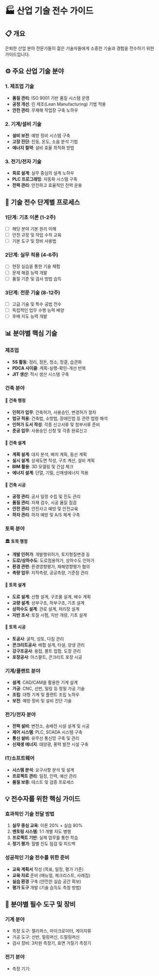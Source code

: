 # 🏭 산업 기술 전수 가이드

## 📋 개요
은퇴한 산업 분야 전문가들이 젊은 기술자들에게 소중한 기술과 경험을 전수하기 위한 가이드입니다.

## ⚙️ 주요 산업 기술 분야

### 1. 제조업 기술
- **품질 관리**: ISO 9001 기반 품질 시스템 운영
- **공정 개선**: 린 제조(Lean Manufacturing) 기법 적용
- **안전 관리**: 무재해 작업장 구축 노하우

### 2. 기계/설비 기술
- **설비 보전**: 예방 정비 시스템 구축
- **고장 진단**: 진동, 온도, 소음 분석 기법
- **에너지 절약**: 설비 효율 최적화 방법

### 3. 전기/전자 기술
- **회로 설계**: 실무 중심의 설계 노하우
- **PLC 프로그래밍**: 자동화 시스템 구축
- **전력 관리**: 안전하고 효율적인 전력 운용

## 🎯 기술 전수 단계별 프로세스

### 1단계: 기초 이론 (1-2주)
- [ ] 해당 분야 기본 원리 이해
- [ ] 안전 규정 및 작업 수칙 교육
- [ ] 기본 도구 및 장비 사용법

### 2단계: 실무 적용 (4-6주)
- [ ] 현장 실습을 통한 기술 체험
- [ ] 문제 해결 능력 개발
- [ ] 품질 기준 및 검사 방법 습득

### 3단계: 전문 기술 (8-12주)
- [ ] 고급 기술 및 특수 공법 전수
- [ ] 독립적인 업무 수행 능력 배양
- [ ] 후배 지도 능력 개발

## 📊 분야별 핵심 기술

### 제조업
- **5S 활동**: 정리, 정돈, 청소, 청결, 습관화
- **PDCA 사이클**: 계획-실행-확인-개선 반복
- **JIT 생산**: 적시 생산 시스템 구축

### 건축 분야

#### 🏢 건축 행정
- **인허가 업무**: 건축허가, 사용승인, 변경허가 절차
- **법규 적용**: 건축법, 소방법, 장애인법 등 관련 법령 해석
- **인허가 도서 작성**: 각종 신고서류 및 첨부서류 준비
- **준공 업무**: 사용승인 신청 및 각종 완료신고

#### 📐 건축 설계
- **계획 설계**: 대지 분석, 배치 계획, 동선 계획
- **실시 설계**: 상세도면 작성, 구조 계산, 설비 계획
- **BIM 활용**: 3D 모델링 및 간섭 체크
- **에너지 설계**: 단열, 기밀, 신재생에너지 적용

#### 🔨 건축 시공
- **공정 관리**: 공사 일정 수립 및 진도 관리
- **품질 관리**: 자재 검수, 시공 품질 점검
- **안전 관리**: 안전사고 예방 및 안전교육
- **하자 관리**: 하자 예방 및 A/S 체계 구축

### 토목 분야

#### 🏛️ 토목 행정
- **개발 인허가**: 개발행위허가, 토지형질변경 등
- **도로/상하수도**: 도로점용허가, 상하수도 인허가
- **환경 관련**: 환경영향평가, 재해영향평가 협의
- **측량 업무**: 지적측량, 공공측량, 기준점 관리

#### 📏 토목 설계
- **도로 설계**: 선형 설계, 구조물 설계, 배수 계획
- **교량 설계**: 상부구조, 하부구조, 기초 설계
- **상하수도 설계**: 관로 설계, 처리장 설계
- **지반 조사**: 토질 시험, 지반 개량, 기초 설계

#### 🚧 토목 시공
- **토공사**: 굴착, 성토, 다짐 관리
- **콘크리트공사**: 배합 설계, 타설, 양생 관리
- **강구조공사**: 용접, 볼트 접합, 도장 관리
- **포장공사**: 아스팔트, 콘크리트 포장 시공

### 기계/플랜트 분야
- **설계**: CAD/CAM을 활용한 기계 설계
- **가공**: CNC, 선반, 밀링 등 정밀 가공 기술
- **조립**: 대형 기계 및 플랜트 조립 노하우
- **보전**: 예방 정비 및 설비 진단 기술

### 전기/전자 분야
- **전력 설비**: 변전소, 송배전 시설 설계 및 시공
- **제어 시스템**: PLC, SCADA 시스템 구축
- **통신 설비**: 유무선 통신망 구축 및 관리
- **신재생 에너지**: 태양광, 풍력 발전 시설 구축

### IT/소프트웨어
- **시스템 분석**: 요구사항 분석 및 설계
- **프로젝트 관리**: 일정, 인력, 예산 관리
- **품질 보증**: 테스트 및 검증 프로세스

## 💡 전수자를 위한 핵심 가이드

### 효과적인 기술 전달 방법
1. **실무 중심 교육**: 이론 20% + 실습 80%
2. **멘토링 시스템**: 1:1 개별 지도 병행
3. **프로젝트 기반**: 실제 업무를 통한 학습
4. **정기 평가**: 월별 진도 점검 및 피드백

### 성공적인 기술 전수를 위한 준비
- **교육 계획서** 작성 (목표, 일정, 평가 기준)
- **교육 자료** 준비 (매뉴얼, 체크리스트, 사례집)
- **실습 환경** 구축 (안전한 실습 공간 확보)
- **평가 도구** 개발 (기술 습득도 측정 방법)

## 🔧 분야별 필수 도구 및 장비

### 기계 분야
- 측정 도구: 캘리퍼스, 마이크로미터, 게이지류
- 가공 도구: 선반, 밀링머신, 드릴링머신
- 검사 장비: 3차원 측정기, 표면 거칠기 측정기

### 전기 분야
- 측정 기기:
